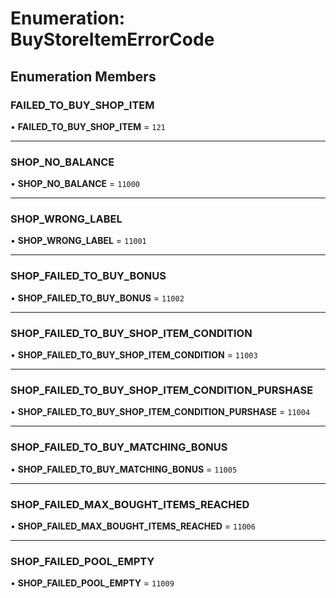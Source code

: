 # Enumeration: BuyStoreItemErrorCode

## Enumeration Members

### FAILED\_TO\_BUY\_SHOP\_ITEM

• **FAILED\_TO\_BUY\_SHOP\_ITEM** = ``121``

___

### SHOP\_NO\_BALANCE

• **SHOP\_NO\_BALANCE** = ``11000``

___

### SHOP\_WRONG\_LABEL

• **SHOP\_WRONG\_LABEL** = ``11001``

___

### SHOP\_FAILED\_TO\_BUY\_BONUS

• **SHOP\_FAILED\_TO\_BUY\_BONUS** = ``11002``

___

### SHOP\_FAILED\_TO\_BUY\_SHOP\_ITEM\_CONDITION

• **SHOP\_FAILED\_TO\_BUY\_SHOP\_ITEM\_CONDITION** = ``11003``

___

### SHOP\_FAILED\_TO\_BUY\_SHOP\_ITEM\_CONDITION\_PURSHASE

• **SHOP\_FAILED\_TO\_BUY\_SHOP\_ITEM\_CONDITION\_PURSHASE** = ``11004``

___

### SHOP\_FAILED\_TO\_BUY\_MATCHING\_BONUS

• **SHOP\_FAILED\_TO\_BUY\_MATCHING\_BONUS** = ``11005``

___

### SHOP\_FAILED\_MAX\_BOUGHT\_ITEMS\_REACHED

• **SHOP\_FAILED\_MAX\_BOUGHT\_ITEMS\_REACHED** = ``11006``

___

### SHOP\_FAILED\_POOL\_EMPTY

• **SHOP\_FAILED\_POOL\_EMPTY** = ``11009``
